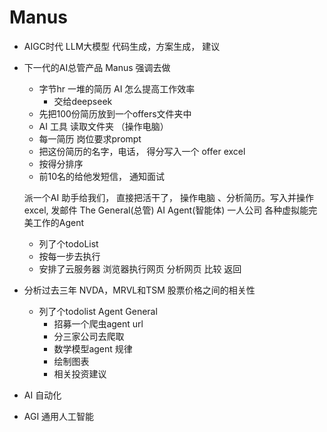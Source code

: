 # Manus

- AIGC时代
    LLM大模型
    代码生成，方案生成，  建议
- 下一代的AI总管产品
    Manus 强调去做
    - 字节hr 
        一堆的简历 AI 怎么提高工作效率
        - 交给deepseek
    - 先把100份简历放到一个offers文件夹中
    - AI 工具 读取文件夹 （操作电脑）
    - 每一简历 岗位要求prompt
    - 把这份简历的名字，电话， 得分写入一个 offer excel
    - 按得分排序 
    - 前10名的给他发短信， 通知面试

    派一个AI 助手给我们，  直接把活干了，
    操作电脑 、分析简历。写入并操作excel, 发邮件
    The General(总管) AI Agent(智能体)
    一人公司
    各种虚拟能完美工作的Agent
    - 列了个todoList
    - 按每一步去执行
    - 安排了云服务器
         浏览器执行网页
         分析网页
         比较
         返回

- 分析过去三年 NVDA，MRVL和TSM 股票价格之间的相关性
    - 列了个todolist 
        Agent General
         - 招募一个爬虫agent url
         - 分三家公司去爬取
         - 数学模型agent 规律
         - 绘制图表
         - 相关投资建议



- AI 自动化



- AGI 通用人工智能
